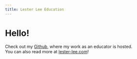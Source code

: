 ```yaml
---
title: Lester Lee Education
---
```

# Hello!
Check out my [Github](https://github.com/lee-edu), where my work as an educator is hosted.  
You can also read more at [lester-lee.com](https://www.lester-lee.com)!
